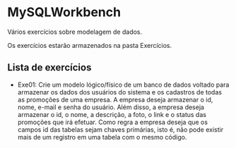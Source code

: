 # MySQLWorkbench
Vários exercícios sobre modelagem de dados. 

Os exercícios estarão armazenados na pasta Exercícios.

## Lista de exercícios


- Exe01: Crie um modelo lógico/físico de um banco de dados voltado para armazenar os dados dos usuários do sistema e os cadastros de todas as promoções de uma empresa. A empresa deseja armazenar o id, nome, e-mail e senha do usuário. Além disso, a empresa deseja armazenar o id, o nome, a descrição, a foto, o link e o status das promoções que irá efetuar. Como regra a empresa deseja que os campos id das tabelas sejam chaves primárias, isto é, não pode existir mais de um registro em uma tabela com o mesmo código. 
